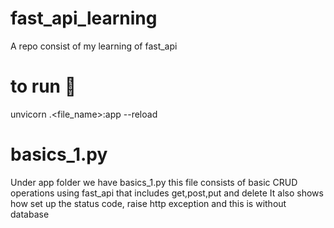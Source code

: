 # fast_api_learning
A repo consist of my learning of fast_api

# to run 🚀
unvicorn <path to your app foler>.<file_name>:app --reload

# basics_1.py
Under app folder we have basics_1.py this file consists of basic CRUD operations using fast_api that includes get,post,put and delete
It also shows how set up the status code, raise http exception 
and this is without database
